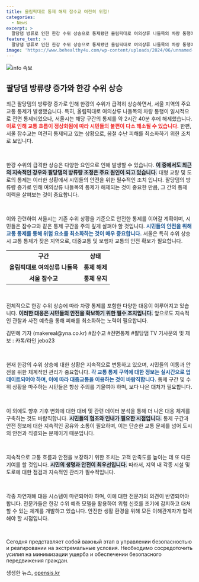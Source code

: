 ```yaml
---
title: 올림픽대로 통제 해제 잠수교 여전히 위험!
categories:
  - News
excerpt: >
  팔당댐 방류로 인한 한강 수위 상승으로 통제됐던 올림픽대로 여의상류 나들목의 차량 통행이 드디어 재개! 그러나 잠수교는 여전히 통제 중. 급변하는 상황 속, 통행 재개 소식에 당신의 이동 계획은?
feature_text: >
  팔당댐 방류로 인한 한강 수위 상승으로 통제됐던 올림픽대로 여의상류 나들목의 차량 통행이 드디어 재개! 그러나 잠수교는 여전히 통제 중. 급변하는 상황 속, 통행 재개 소식에 당신의 이동 계획은?
image: 'https://www.behealthy4u.com/wp-content/uploads/2024/06/unnamed-file.png'
---
```


<p><img src="https://www.behealthy4u.com/wp-content/uploads/2024/06/unnamed-file.png" alt="info 속보" /></p>

<h2 data-ke-size="size26">팔당댐 방류량 증가와 한강 수위 상승</h2>

<p data-ke-size="size16">최근 팔당댐의 방류량 증가로 인해 한강의 수위가 급격히 상승하면서, 서울 지역의 주요 교통 통제가 발생했습니다. 특히, 올림픽대로 여의상류 나들목의 차량 통행이 일시적으로 전면 통제되었으나, 서울시는 해당 구간의 통제를 약 2시간 40분 후에 해제했습니다. <b><span style="color: #ee2323;">이로 인해 교통 흐름이 정상화됨에 따라 시민들의 불편이 다소 해소될 수 있습니다.</span></b> 한편, 서울 잠수교는 여전히 통제되고 있는 상황으로, 봄철 수난 피해를 최소화하기 위한 조치로 보입니다.</p>

<p data-ke-size="size16">&nbsp;</p>

<p>한강 수위의 급격한 상승은 다양한 요인으로 인해 발생할 수 있습니다. <b><span style="background-color: #21538527;">이 중에서도 최근의 지속적인 강우와 팔당댐의 방류량 조정은 주요 원인이 되고 있습니다.</span></b> 대형 교량 및 도로의 통제는 이러한 상황에서 시민들의 안전을 위한 필수적인 조치 입니다. 팔당댐의 방류량 증가로 인해 여의상류 나들목의 통제가 해제되는 것이 중요한 만큼, 그 간의 통제 이력을 살펴보는 것이 중요합니다.</p>

<p data-ke-size="size16">&nbsp;</p>

<p>이와 관련하여 서울시는 기존 수위 상황을 기준으로 안전한 통제를 이어갈 계획이며, 시민들은 잠수교와 같은 통제 구간을 주의 깊게 살펴야 할 것입니다. <b><span style="color: #1a5490;">시민들의 안전을 위해 교통 통제를 통해 위험 요소를 최소화하는 것이 매우 중요합니다.</span></b> 서울은 특히 수위 상승 시 교통 통제가 잦은 지역으로, 대중교통 및 보행자 교통의 안전 확보가 필요합니다.</p>

<table style="width: 100%; border-collapse: collapse;">
<tr>
<td style="text-align: center; height: 17px;"><b>구간</b></td>
<td style="text-align: center; height: 17px;"><b>상태</b></td>
</tr>
<tr>
<td style="text-align: center; height: 17px;"><b>올림픽대로 여의상류 나들목</b></td>
<td style="text-align: center; height: 17px;"><b>통제 해제</b></td>
</tr>
<tr>
<td style="text-align: center; height: 17px;"><b>서울 잠수교</b></td>
<td style="text-align: center; height: 17px;"><b>통제 유지</b></td>
</tr>
</table>

<p data-ke-size="size16">&nbsp;</p>

<p>전체적으로 한강 수위 상승에 따라 차량 통제를 포함한 다양한 대응이 이루어지고 있습니다. <b><span style="background-color: #21538527;">이러한 대응은 시민들의 안전을 확보하기 위한 필수 조치입니다.</span></b> 앞으로도 지속적인 관찰과 사전 예측을 통해 피해를 최소화하는 노력이 필요합니다.</p>

<p>
김민혜 기자 (makereal@yna.co.kr) #잠수교 #전면통제 #팔당댐 TV 기사문의 및 제보 : 카톡/라인 jebo23
</p> 

<p data-ke-size="size16">&nbsp;</p>

<p>현재 한강의 수위 상승에 대한 상황은 지속적으로 변동하고 있으며, 시민들의 이동과 안전을 위한 체계적인 관리가 중요합니다. <b><span style="color: #1a5490;">각 교통 통제 구역에 대한 정보는 실시간으로 업데이트되어야 하며, 이에 따라 대중교통을 이용하는 것이 바람직합니다.</span></b> 통제 구간 및 수위 상황을 마주하는 시민들은 항상 주의를 기울여야 하며, 보다 나은 대처가 필요합니다. </p>

<p data-ke-size="size16">&nbsp;</p> 

<p>이 외에도 향후 기후 변화에 대한 대비 및 관련 데이터 분석을 통해 더 나은 대응 체계를 구축하는 것도 바람직합니다. <b><span style="background-color: #21538527;">시민들의 협조와 인내가 필요한 시점입니다.</span></b> 통제 구간과 안전 정보에 대한 지속적인 공유와 소통이 필요하며, 이는 단순한 교통 문제를 넘어 도시의 안전과 직결되는 문제이기 때문입니다. </p>

<p data-ke-size="size16">&nbsp;</p> 

<p>지속적으로 교통 흐름과 안전을 보장하기 위한 조치는 고객 만족도를 높이는 데 또 다른 기여를 할 것입니다. <b><span style="background-color: #21538527;">시민의 생명과 안전이 최우선입니다.</span></b> 따라서, 지역 내 각종 시설 및 도로에 대한 점검과 지속적인 관리가 필수적입니다. </p>

<p data-ke-size="size16">&nbsp;</p> 

<p>각종 자연재해 대응 시스템이 마련되어야 하며, 이에 대한 전문가의 의견이 반영되어야 합니다. 전문가들은 한강 수위 예측 모델을 활용하여 위험 신호를 조기에 감지하고 대처할 수 있는 체계를 개발하고 있습니다. 안전한 생활 환경을 위해 모든 이해관계자가 협력해야 할 시점입니다. </p>

<p data-ke-size="size16">&nbsp;</p> 

<p>Сегодня представляет собой важный этап в управлении безопасностью и реагировании на экстремальные условия. Необходимо сосредоточить усилия на минимизации ущерба и обеспечении безопасного передвижения граждан.</p>
생생한 뉴스, <a href="https://opensis.kr" rel="dofollow">opensis.kr</a>


